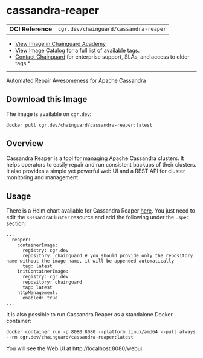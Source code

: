 <!--monopod:start-->
# cassandra-reaper
| | |
| - | - |
| **OCI Reference** | `cgr.dev/chainguard/cassandra-reaper` |


* [View Image in Chainguard Academy](https://edu.chainguard.dev/chainguard/chainguard-images/reference/cassandra-reaper/overview/)
* [View Image Catalog](https://console.enforce.dev/images/catalog) for a full list of available tags.
* [Contact Chainguard](https://www.chainguard.dev/chainguard-images) for enterprise support, SLAs, and access to older tags.*

---
<!--monopod:end-->

<!--overview:start-->
Automated Repair Awesomeness for Apache Cassandra
<!--overview:end-->

<!--getting:start-->
## Download this Image
The image is available on `cgr.dev`:

```
docker pull cgr.dev/chainguard/cassandra-reaper:latest
```
<!--getting:end-->

<!--body:start-->

## Overview

Cassandra Reaper is a tool for managing Apache Cassandra clusters. It helps operators to easily repair and run consistent backups of their clusters. It also provides a simple yet powerful web UI and a REST API for cluster monitoring and management.

## Usage

There is a Helm chart available for Cassandra Reaper [here](https://docs.k8ssandra.io/install/local/single-cluster-helm/). You just need to edit the `K8ssandraCluster` resource and add the following under the `.spec` section:

```
...
  reaper:
    containerImage:
      registry: cgr.dev
      repository: chainguard # you should provide only the repository name without the image name, it will be appended automatically
      tag: latest
    initContainerImage:
      registry: cgr.dev
      repository: chainguard
      tag: latest
    httpManagement:
      enabled: true
...
```

It is also possible to run Cassandra Reaper as a standalone Docker container:

```
docker container run -p 8080:8080 --platform linux/amd64 --pull always --rm cgr.dev/chainguard/cassandra-reaper:latest
```

You will see the Web UI at http://localhost:8080/webui.

<!--body:end-->

